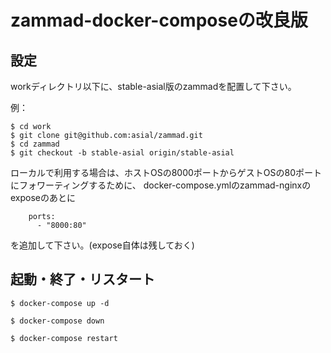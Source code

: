 # zammad-docker-composeの改良版


## 設定

workディレクトリ以下に、stable-asial版のzammadを配置して下さい。

例：

```
$ cd work
$ git clone git@github.com:asial/zammad.git
$ cd zammad
$ git checkout -b stable-asial origin/stable-asial
```


ローカルで利用する場合は、ホストOSの8000ポートからゲストOSの80ポートにフォワーティングするために、
docker-compose.ymlのzammad-nginxのexposeのあとに

```
    ports:
      - "8000:80"
```

を追加して下さい。(expose自体は残しておく)

## 起動・終了・リスタート

```
$ docker-compose up -d
```

```
$ docker-compose down
```

```
$ docker-compose restart
```



